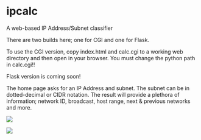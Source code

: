 # ipcalc
A web-based IP Address/Subnet classifier

There are two builds here; one for CGI and one for Flask.

To use the CGI version, copy index.html and calc.cgi to a working web directory and then open in your browser. 
You must change the python path in calc.cgi!!

Flask version is coming soon!

The home page asks for an IP Address and subnet. The subnet can be in dotted-decimal or CIDR notation. The result will provide a plethora
of information; network ID, broadcast, host range, next & previous networks and more.

![](https://github.com/collin-clark/ipcalc/ipcalc.png)

![](https://github.com/collin-clark/ipcal/results.png)
